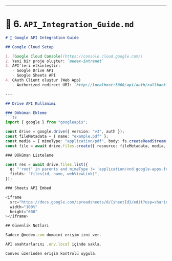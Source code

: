 
---

# 🔗 6. `API_Integration_Guide.md`

```markdown
# 🔗 Google API Integration Guide

## Google Cloud Setup

1. [Google Cloud Console](https://console.cloud.google.com/)
2. Yeni bir proje oluştur: `medex-intranet`
3. API’leri etkinleştir:
   - Google Drive API
   - Google Sheets API
4. OAuth Client oluştur (Web App)
   - Authorized redirect URI: `http://localhost:3000/api/auth/callback`

---

## Drive API Kullanımı

### Döküman Ekleme
```ts
import { google } from "googleapis";

const drive = google.drive({ version: "v3", auth });
const fileMetadata = { name: "example.pdf" };
const media = { mimeType: "application/pdf", body: fs.createReadStream("example.pdf") };
const file = await drive.files.create({ resource: fileMetadata, media, fields: "id" });

### Döküman Listeleme

const res = await drive.files.list({
  q: "'root' in parents and mimeType != 'application/vnd.google-apps.folder'",
  fields: "files(id, name, webViewLink)",
});

### Sheets API Embed

<iframe
  src="https://docs.google.com/spreadsheets/d/{sheetId}/edit?usp=sharing"
  width="100%"
  height="600"
></iframe>

## Güvenlik Notları

Sadece @medex.com domaini erişim izni ver.

API anahtarlarını .env.local içinde sakla.

Convex üzerinden erişim kontrolü uygula.